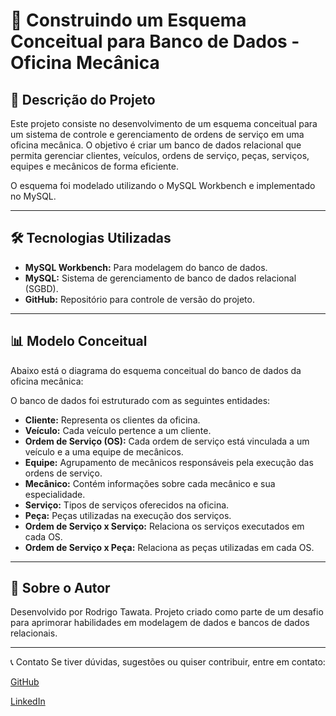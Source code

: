# 🚗 Construindo um Esquema Conceitual para Banco de Dados - Oficina Mecânica



## 📌 Descrição do Projeto
Este projeto consiste no desenvolvimento de um esquema conceitual para um sistema de controle e gerenciamento de ordens de serviço em uma oficina mecânica. O objetivo é criar um banco de dados relacional que permita gerenciar clientes, veículos, ordens de serviço, peças, serviços, equipes e mecânicos de forma eficiente.

O esquema foi modelado utilizando o MySQL Workbench e implementado no MySQL.

---

## 🛠️ Tecnologias Utilizadas
- **MySQL Workbench:** Para modelagem do banco de dados.
- **MySQL:** Sistema de gerenciamento de banco de dados relacional (SGBD).
- **GitHub:** Repositório para controle de versão do projeto.
---

## 📊 Modelo Conceitual
Abaixo está o diagrama do esquema conceitual do banco de dados da oficina mecânica:


O banco de dados foi estruturado com as seguintes entidades:

- **Cliente:** Representa os clientes da oficina.
- **Veículo:** Cada veículo pertence a um cliente.
- **Ordem de Serviço (OS):** Cada ordem de serviço está vinculada a um veículo e a uma equipe de mecânicos.
- **Equipe:** Agrupamento de mecânicos responsáveis pela execução das ordens de serviço.
- **Mecânico:** Contém informações sobre cada mecânico e sua especialidade.
- **Serviço:** Tipos de serviços oferecidos na oficina.
- **Peça:** Peças utilizadas na execução dos serviços.
- **Ordem de Serviço x Serviço:** Relaciona os serviços executados em cada OS.
- **Ordem de Serviço x Peça:** Relaciona as peças utilizadas em cada OS.

---

## 🚀 Sobre o Autor
Desenvolvido por Rodrigo Tawata. Projeto criado como parte de um desafio para aprimorar habilidades em modelagem de dados e bancos de dados relacionais.

---

📞 Contato
Se tiver dúvidas, sugestões ou quiser contribuir, entre em contato:

[GitHub](https://www.git-scm.com/doc)

[LinkedIn](https://www.linkedin.com/in/rodrigo-tawata/)
